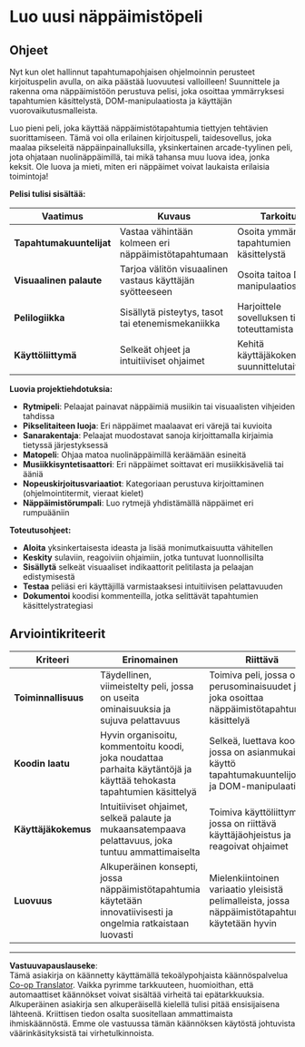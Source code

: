 <!--
CO_OP_TRANSLATOR_METADATA:
{
  "original_hash": "3eac59d70e2532a677a2ce6bf765485a",
  "translation_date": "2025-10-23T00:39:12+00:00",
  "source_file": "4-typing-game/typing-game/assignment.md",
  "language_code": "fi"
}
-->
# Luo uusi näppäimistöpeli

## Ohjeet

Nyt kun olet hallinnut tapahtumapohjaisen ohjelmoinnin perusteet kirjoituspelin avulla, on aika päästää luovuutesi valloilleen! Suunnittele ja rakenna oma näppäimistöön perustuva pelisi, joka osoittaa ymmärryksesi tapahtumien käsittelystä, DOM-manipulaatiosta ja käyttäjän vuorovaikutusmalleista.

Luo pieni peli, joka käyttää näppäimistötapahtumia tiettyjen tehtävien suorittamiseen. Tämä voi olla erilainen kirjoituspeli, taidesovellus, joka maalaa pikseleitä näppäinpainalluksilla, yksinkertainen arcade-tyylinen peli, jota ohjataan nuolinäppäimillä, tai mikä tahansa muu luova idea, jonka keksit. Ole luova ja mieti, miten eri näppäimet voivat laukaista erilaisia toimintoja!

**Pelisi tulisi sisältää:**

| Vaatimus | Kuvaus | Tarkoitus |
|----------|--------|----------|
| **Tapahtumakuuntelijat** | Vastaa vähintään kolmeen eri näppäimistötapahtumaan | Osoita ymmärrystä tapahtumien käsittelystä |
| **Visuaalinen palaute** | Tarjoa välitön visuaalinen vastaus käyttäjän syötteeseen | Osoita taitoa DOM-manipulaatiossa |
| **Pelilogiikka** | Sisällytä pisteytys, tasot tai etenemismekaniikka | Harjoittele sovelluksen tilan toteuttamista |
| **Käyttöliittymä** | Selkeät ohjeet ja intuitiiviset ohjaimet | Kehitä käyttäjäkokemuksen suunnittelutaitoja |

**Luovia projektiehdotuksia:**
- **Rytmipeli**: Pelaajat painavat näppäimiä musiikin tai visuaalisten vihjeiden tahdissa
- **Pikselitaiteen luoja**: Eri näppäimet maalaavat eri värejä tai kuvioita
- **Sanarakentaja**: Pelaajat muodostavat sanoja kirjoittamalla kirjaimia tietyssä järjestyksessä
- **Matopeli**: Ohjaa matoa nuolinäppäimillä keräämään esineitä
- **Musiikkisyntetisaattori**: Eri näppäimet soittavat eri musiikkisäveliä tai ääniä
- **Nopeuskirjoitusvariaatiot**: Kategoriaan perustuva kirjoittaminen (ohjelmointitermit, vieraat kielet)
- **Näppäimistörumpali**: Luo rytmejä yhdistämällä näppäimet eri rumpuääniin

**Toteutusohjeet:**
- **Aloita** yksinkertaisesta ideasta ja lisää monimutkaisuutta vähitellen
- **Keskity** sulaviin, reagoiviin ohjaimiin, jotka tuntuvat luonnollisilta
- **Sisällytä** selkeät visuaaliset indikaattorit pelitilasta ja pelaajan edistymisestä
- **Testaa** peliäsi eri käyttäjillä varmistaaksesi intuitiivisen pelattavuuden
- **Dokumentoi** koodisi kommenteilla, jotka selittävät tapahtumien käsittelystrategiasi

## Arviointikriteerit

| Kriteeri | Erinomainen | Riittävä | Parannettavaa |
|----------|-------------|----------|---------------|
| **Toiminnallisuus** | Täydellinen, viimeistelty peli, jossa on useita ominaisuuksia ja sujuva pelattavuus | Toimiva peli, jossa on perusominaisuudet ja joka osoittaa näppäimistötapahtumien käsittelyä | Vähimmäistoteutus, jossa on rajoitettu toiminnallisuus tai merkittäviä virheitä |
| **Koodin laatu** | Hyvin organisoitu, kommentoitu koodi, joka noudattaa parhaita käytäntöjä ja käyttää tehokasta tapahtumien käsittelyä | Selkeä, luettava koodi, jossa on asianmukainen käyttö tapahtumakuuntelijoille ja DOM-manipulaatiolle | Peruskoodirakenne, jossa on joitakin organisointiongelmia tai tehottomia toteutuksia |
| **Käyttäjäkokemus** | Intuitiiviset ohjaimet, selkeä palaute ja mukaansatempaava pelattavuus, joka tuntuu ammattimaiselta | Toimiva käyttöliittymä, jossa on riittävä käyttäjäohjeistus ja reagoivat ohjaimet | Peruskäyttöliittymä, jossa on epäselvät ohjeet tai huono reagointi |
| **Luovuus** | Alkuperäinen konsepti, jossa näppäimistötapahtumia käytetään innovatiivisesti ja ongelmia ratkaistaan luovasti | Mielenkiintoinen variaatio yleisistä pelimalleista, jossa näppäimistötapahtumia käytetään hyvin | Yksinkertainen toteutus perusideasta, jossa on vähän luovia elementtejä |

---

**Vastuuvapauslauseke**:  
Tämä asiakirja on käännetty käyttämällä tekoälypohjaista käännöspalvelua [Co-op Translator](https://github.com/Azure/co-op-translator). Vaikka pyrimme tarkkuuteen, huomioithan, että automaattiset käännökset voivat sisältää virheitä tai epätarkkuuksia. Alkuperäinen asiakirja sen alkuperäisellä kielellä tulisi pitää ensisijaisena lähteenä. Kriittisen tiedon osalta suositellaan ammattimaista ihmiskäännöstä. Emme ole vastuussa tämän käännöksen käytöstä johtuvista väärinkäsityksistä tai virhetulkinnoista.
